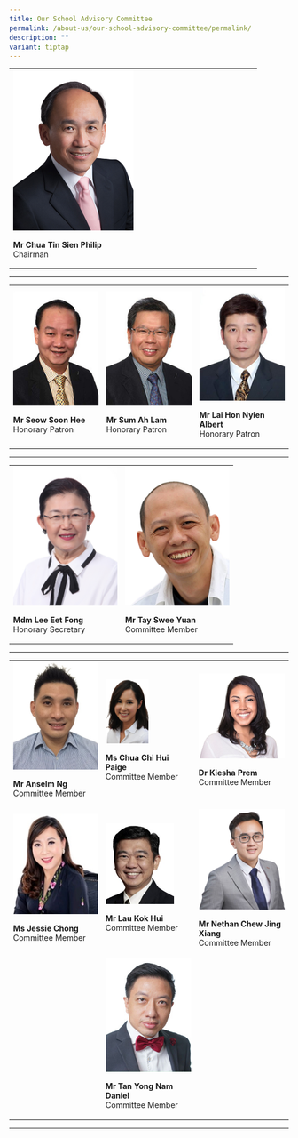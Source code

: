 ```yaml
---
title: Our School Advisory Committee
permalink: /about-us/our-school-advisory-committee/permalink/
description: ""
variant: tiptap
---
```

<table style="minWidth: 25px">
<colgroup>
<col>
</colgroup>
<tbody>
<tr>
<td rowspan="1" colspan="1">
<div class="isomer-image-wrapper">
<img style="width: 50%;" height="auto" width="100%" alt="" src="/images/School Advisory Committee/mr_philip_chua.png">
</div>
<p><strong>Mr Chua Tin Sien Philip</strong> 
<br>Chairman</p>
</td>
</tr>
</tbody>
</table>
<hr>
<table style="minWidth: 75px">
<colgroup>
<col>
<col>
<col>
</colgroup>
<tbody>
<tr>
<td rowspan="1" colspan="1">
<div class="isomer-image-wrapper">
<img style="width:188px" height="auto" width="100%" src="/images/School%20Advisory%20Committee/mr_seow_soon_hee-225x300.jpg">
</div>
<p><strong>Mr Seow Soon Hee</strong> 
<br>Honorary Patron</p>
</td>
<td rowspan="1" colspan="1">
<div class="isomer-image-wrapper">
<img style="width:188px" height="auto" width="100%" src="/images/School%20Advisory%20Committee/mr_sum_ah_lam-225x300.jpg">
</div>
<p><strong>Mr Sum Ah Lam</strong> 
<br>Honorary Patron</p>
</td>
<td rowspan="1" colspan="1">
<div class="isomer-image-wrapper">
<img style="width:188px" height="auto" width="100%" src="/images/School%20Advisory%20Committee/mr_albert_lai-225x300.jpg">
</div>
<p><strong>Mr Lai Hon Nyien Albert</strong> 
<br>Honorary Patron</p>
</td>
</tr>
</tbody>
</table>
<hr>
<table style="minWidth: 50px">
<colgroup>
<col>
<col>
</colgroup>
<tbody>
<tr>
<td rowspan="1" colspan="1">
<div class="isomer-image-wrapper">
<img style="width:188px" height="auto" width="100%" src="/images/School%20Advisory%20Committee/mdm_lee_eet_fong-225x300.jpg">
</div>
<p><strong>Mdm Lee Eet Fong</strong> 
<br>Honorary Secretary</p>
</td>
<td rowspan="1" colspan="1">
<div class="isomer-image-wrapper">
<img style="width:188px" height="auto" width="100%" src="/images/School%20Advisory%20Committee/mr_tay_swee_yuan.png">
</div>
<p><strong>Mr Tay Swee Yuan</strong> 
<br>Committee Member</p>
</td>
</tr>
</tbody>
</table>
<hr>
<table style="minWidth: 75px">
<colgroup>
<col>
<col>
<col>
</colgroup>
<tbody>
<tr>
<td rowspan="1" colspan="1">
<div class="isomer-image-wrapper">
<img style="width:160px" height="auto" width="100%" src="/images/School%20Advisory%20Committee/mr_anselm_ng.jpg">
</div>
<p><strong>Mr Anselm Ng</strong> 
<br>Committee Member</p>
</td>
<td rowspan="1" colspan="1">
<div class="isomer-image-wrapper">
<img style="width: 50%;" height="auto" width="100%" alt="" src="/images/School Advisory Committee/Paige_Chua_mugshot.png">
</div>
<p><strong>Ms Chua Chi Hui Paige</strong>
<br>Committee Member</p>
</td>
<td rowspan="1" colspan="1">
<div class="isomer-image-wrapper">
<img style="width:188px" height="auto" width="100%" src="/images/School%20Advisory%20Committee/Kiesha_Prem.png">
</div>
<p><strong>Dr Kiesha Prem</strong> 
<br>Committee Member</p>
</td>
</tr>
<tr>
<td rowspan="1" colspan="1">
<div class="isomer-image-wrapper">
<img style="width: 100%" height="auto" width="100%" alt="" src="/images/School Advisory Committee/7__Jessie_Chong.jpg">
</div>
<p><strong>Ms Jessie Chong</strong> 
<br>Committee Member</p>
</td>
<td rowspan="1" colspan="1">
<div class="isomer-image-wrapper">
<img style="width: 80%;" height="auto" width="100%" alt="" src="/images/School Advisory Committee/6__Lau_kok_Hui.jpg">
</div>
<p><strong>Mr Lau Kok Hui</strong> 
<br>Committee Member</p>
</td>
<td rowspan="1" colspan="1">
<div class="isomer-image-wrapper">
<img style="width:188px" height="auto" width="100%" src="/images/School%20Advisory%20Committee/5__Nethan_Chew_Jing_Xiang.png">
</div>
<p><strong>Mr Nethan Chew Jing Xiang</strong> 
<br>Committee Member</p>
</td>
</tr>
<tr>
<td rowspan="1" colspan="1">
<p></p>
</td>
<td rowspan="1" colspan="1">
<div class="isomer-image-wrapper">
<img style="width:165px;" height="auto" width="100%" src="/images/School%20Advisory%20Committee/mr_daniel_tan-225x300.jpg">
</div>
<p><strong>Mr Tan Yong Nam Daniel</strong> 
<br>Committee Member</p>
</td>
<td rowspan="1" colspan="1">
<p></p>
</td>
</tr>
</tbody>
</table>
<hr>
<p></p>